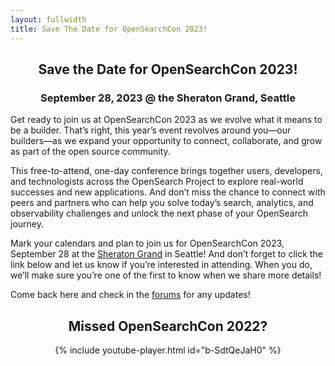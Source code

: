 ```yaml
---
layout: fullwidth
title: Save The Date for OpenSearchCon 2023!
---
```


<div style="text-align: center">

<h2>Save the Date for OpenSearchCon 2023!</h2>


<h3>September 28, 2023 @ the Sheraton Grand, Seattle</h3>

</div>

Get ready to join us at OpenSearchCon 2023 as we evolve what it means to be a builder. That’s right, this year’s event revolves around you—our builders—as we expand your opportunity to connect, collaborate, and grow as part of the open source community.

This free-to-attend, one-day conference brings together users, developers, and technologists across the OpenSearch Project to explore real-world successes and new applications. And don’t miss the chance to connect with peers and partners who can help you solve today’s search, analytics, and observability challenges and unlock the next phase of your OpenSearch journey. 

Mark your calendars and plan to join us for OpenSearchCon 2023, September 28 at the [Sheraton Grand](https://www.marriott.com/en-us/hotels/seasi-sheraton-grand-seattle/overview/) in Seattle! And don’t forget to click the link below and let us know if you’re interested in attending. When you do, we’ll make sure you’re one of the first to know when we share more details!

Come back here and check in the [forums](https://forum.opensearch.org) for any updates!

<div style="text-align: center;">

<h2>Missed OpenSearchCon 2022?</h2>

{% include youtube-player.html id="b-SdtQeJaH0" %}

</div>
